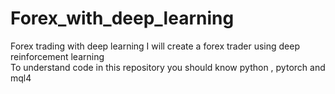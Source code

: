 # Forex_with_deep_learning
Forex trading with deep learning
I will create a forex trader using deep reinforcement learning <br />
To understand code in this repository you should know python , pytorch and mql4 <br />

